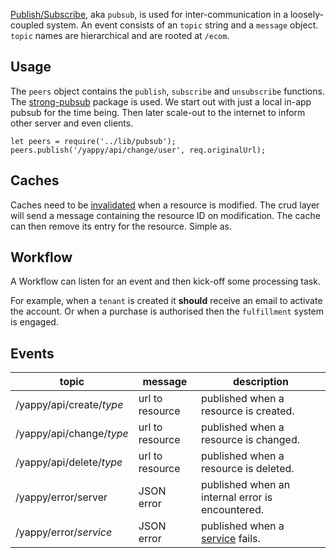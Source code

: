 [Publish/Subscribe](https://en.wikipedia.org/wiki/Publish%E2%80%93subscribe_pattern), aka `pubsub`, is used for inter-communication in a loosely-coupled system. An event consists of an `topic` string and a `message` object.  `topic` names are hierarchical and are rooted at `/ecom`.

## Usage
The `peers` object contains the `publish`, `subscribe` and `unsubscribe` functions. The [strong-pubsub](https://github.com/strongloop/strong-pubsub) package is used.  We start out with just a local in-app pubsub for the time being.  Then later scale-out to the internet to inform other server and even clients.

    let peers = require('../lib/pubsub');
    peers.publish('/yappy/api/change/user', req.originalUrl);

## Caches
Caches need to be [invalidated](https://github.com/richardschneider/yappy/issues/69) when a resource is modified.  The crud layer will send a message containing the resource ID on modification.  The cache can then remove its entry for the resource.  Simple as.

## Workflow
A Workflow can listen for an event and then kick-off some processing task.

For example, when a `tenant` is created it **should** receive an email to activate the account.  Or when a purchase is authorised then the `fulfillment` system is engaged.

## Events

topic | message | description
----- | ------- | -----------
/yappy/api/create/*type* | url to resource | published when a resource is created.
/yappy/api/change/*type* | url to resource | published when a resource is changed.
/yappy/api/delete/*type* | url to resource | published when a resource is deleted.
/yappy/error/server | JSON error | published when an internal error is encountered.
/yappy/error/*service* | JSON error | published when a [service](Service.md) fails.
